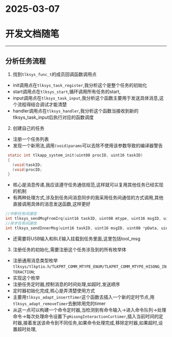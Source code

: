 # 2025-03-07
# 开发文档随笔
***
## 分析任务流程
1.  找到`tlksys_func_t`的成员回调函数调用点
  + init调用点在`tlksys_task_register`,我分析这个是整个任务的初始化
  + start调用点在`tlksys_start`,循环调用所有任务的start,
  + input调用点在`tlksys_task_input`,我分析这个函数主要用于发送具体消息,这个流程得结合调试才能清楚
  + handler调用点在`tlksys_handler`,我分析这个函数当接收到新的tlksys_task_input后执行对应的函数调度

2. 创建自己的任务
  + 注册一个任务列表
  + 发现一个新用法,调用`(void)params`可以去除不使用该参数导致的编译器警告
   ```c
    static int tlkapp_system_init(uint08 procID, uint16 taskID)
    {
      (void)taskID;
      (void)procID;
    }
   ```
  + 核心是消息传递,我应该遵守任务通信规范,这样就可以复用其他任务已经实现的机制
  + 有两种处理方式,涉及到任务间消息同步的我采用任务间通信的方式调用,其他直接调用具体的消息发送函数,这样更好
```c
//中断任务间通信
int tlksys_sendMsgFromIrq(uint16 taskID, uint08 mtype, uint16 msgID, uint08 *pData, uint16 dataLen);
//异步任务间通信
int tlksys_sendInnerMsg(uint16 taskID, uint16 msgID, uint08 *pData, uint16 dataLen);

```
  + 还需要将USB输入和BLE输入挂载到任务里面,这里包括tool_msg
3. 注册任务的初始化,需要注册这个任务涉及到的所有枚举体
  + 注册通用消息类型枚举 `tlksys/tlkptio.h/TLKPRT_COMM_MTYPE_ENUM/TLKPRT_COMM_MTYPE_HISONG_INTERACTION`;
  + 实现这个枚举
  + 注册任务定时器,控制消息的时间处理,如超时,发送顺序
  + 定时器初始化完成,核心是弄清楚使用方式
  + 主要用`tlksys_adapt_insertTimer`这个函数去插入一个新的定时节点,用`tlksys_adapt_removeTimer`去删除用完的timer
  + 从这一点可以构建一个命令定时器,当检测到有命令输入->进入命令队列->处理命令->每次处理命令设置下`gHisongInteractionCurtimer`,插入当前时间的定时器,接着发送该命令到不同任务,如果命令处理完成,移除定时器,如果超时,设置超时处理,

